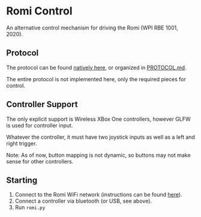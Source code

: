 # Romi Control
An alternative control mechanism for driving the Romi (WPI RBE 1001, 2020).

## Protocol
The protocol can be found [natively here](https://github.com/WPIRoboticsEngineering/RBE1001Lib/blob/master/src/WebPage.cpp#L48), or organized in [PROTOCOL.md](https://github.com/mworzala/romi-control/blob/master/PROTOCOL.md).

The entire protocol is not implemented here, only the required pieces for control.

## Controller Support
The only explicit support is Wireless XBox One controllers, however GLFW is
used for controller input.

Whatever the controller, it must have two joystick inputs as well as a left
and right trigger.

Note: As of now, button mapping is not dynamic, so buttons may not make sense
for other controllers.

## Starting
1. Connect to the Romi WiFi network (instructions can be found [here](https://github.com/WPIRoboticsEngineering/RBE1001Lib#ap-mode-in-lab-use)).
2. Connect a controller via bluetooth (or USB, see above).
3. Run `romi.py`